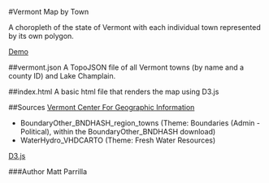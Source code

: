 #Vermont Map by Town

A choropleth of the state of Vermont with each individual town represented by its own
polygon. 

[Demo](http://bl.ocks.org/mattparrilla/5724610)


##vermont.json
A TopoJSON file of all Vermont towns (by name and a county ID) and Lake Champlain.

##index.html
A basic html file that renders the map using D3.js

##Sources
[Vermont Center For Geographic Information](http://vcgi.vermont.gov/warehouse/search_tools)

- BoundaryOther_BNDHASH_region_towns (Theme: Boundaries (Admin - Political), within the BoundaryOther_BNDHASH download)
- WaterHydro_VHDCARTO (Theme: Fresh Water Resources)

[D3.js](http://d3js.org)

###Author
Matt Parrilla

